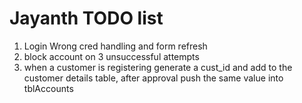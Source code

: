 # Jayanth TODO list

1. Login Wrong cred handling and form refresh
2. block account on 3 unsuccessful attempts
3. when a customer is registering generate a cust_id and add to the customer details table, after approval push the same value into tblAccounts
